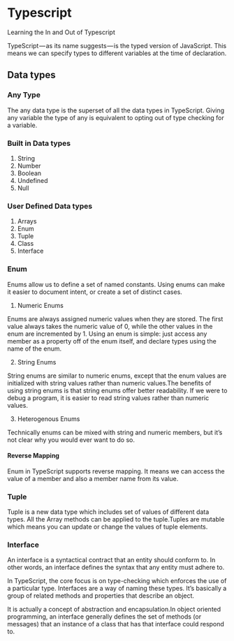 # Typescript
Learning the In and Out of Typescript

TypeScript — as its name suggests — is the typed version of JavaScript. This means we can specify types to different variables at the time of declaration.

## Data types

### Any Type

The any data type is the superset of all the data types in TypeScript. Giving any variable the type of any is equivalent to opting out of type checking for a variable.

### Built in Data types
1. String
2. Number
3. Boolean
4. Undefined
5. Null

### User Defined Data types

1. Arrays
2. Enum
3. Tuple
4. Class
5. Interface

### Enum

Enums allow us to define a set of named constants. Using enums can make it easier to document intent, or create a set of distinct cases. 

1. Numeric Enums

Enums are always assigned numeric values when they are stored. The first value always takes the numeric value of 0, while the other values in the enum are incremented by 1.
Using an enum is simple: just access any member as a property off of the enum itself, and declare types using the name of the enum.

2. String Enums

String enums are similar to numeric enums, except that the enum values are initialized with string values rather than numeric values.The benefits of using string enums is that string enums offer better readability. If we were to debug a program, it is easier to read string values rather than numeric values.

3. Heterogenous Enums

Technically enums can be mixed with string and numeric members, but it’s not clear why you would ever want to do so.

#### Reverse Mapping

Enum in TypeScript supports reverse mapping. It means we can access the value of a member and also a member name from its value.

### Tuple

Tuple is a new data type which includes set of values of different data types. All the Array methods can be applied to the tuple.Tuples are mutable which means you can update or change the values of tuple elements.

### Interface

An interface is a syntactical contract that an entity should conform to. In other words, an interface defines the syntax that any entity must adhere to.

In TypeScript, the core focus is on type-checking which enforces the use of a particular type. Interfaces are a way of naming these types. It’s basically a group of related methods and properties that describe an object.

It is actually a concept of abstraction and encapsulation.In object oriented programming, an interface generally defines the set of methods (or messages) that an instance of a class that has that interface could respond to.

